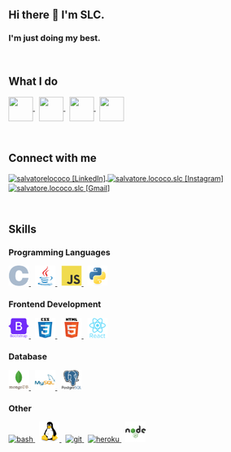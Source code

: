 <h2 align="left">Hi there 👋 I'm SLC.</h2>
<h3 align="left">I'm just doing my best.</h3>

<br/>
<h2 align="left">What I do</h2>
<p align="left">
  <a href="https://tecnow.altervista.org/" target="blank" title="TecnoW (Blog)" alt="TecnoW [Blog]">
    <img align="center" src="https://tecnow.altervista.org/wp-content/uploads/2020/10/TecnoW.png" height="48" width="48" />
  </a>
  &nbsp;
  <a href="https://softbed.appheroku.com/" target="blank" title="Softbed (Website)" alt="Softbed [Website]">
    <img align="center" src="https://softbed.herokuapp.com/logo192.png" height="48" width="48" />
  </a>
  &nbsp;
  <a href="https://bidoo-stats.herokuapp.com/" target="blank" title="Bidoo Stats (Website)" alt="Bidoo Stats [Website]">
    <img align="center" src="https://bidoo-stats.herokuapp.com/logo192.png" height="48" width="48" />
  </a>
  &nbsp;
  <a href="https://t.me/instaCrescitaBot?start=28995855" target="blank" title="Insta Crescita (Telegram Bot)" alt="Insta Crescita [Telegram Bot]">
    <img align="center" src="https://scontent-mxp1-2.cdninstagram.com/v/t51.2885-19/s150x150/162556411_350051306361435_5456519907675387620_n.jpg?tp=1&_nc_ht=scontent-mxp1-2.cdninstagram.com&_nc_ohc=IsxpyEcURugAX_Fd0HG&edm=ABfd0MgAAAAA&ccb=7-4&oh=dddc4de0ea8522b2825dd0f38c665962&oe=60969EDE&_nc_sid=7bff83" height="48" width="48" />
  </a>
</p>

<br/>
<h2 align="left">Connect with me</h3>
<p align="left">
  <a href="https://linkedin.com/in/salvatorelococo" target="blank">
    <img align="center" src="https://cdn.jsdelivr.net/npm/simple-icons@3.0.1/icons/linkedin.svg" alt="salvatorelococo [LinkedIn]" height="30" width="40" />
  </a>
  
  <a href="https://instagram.com/salvatore.lococo.slc" target="blank">
    <img align="center" src="https://cdn.jsdelivr.net/npm/simple-icons@3.0.1/icons/instagram.svg" alt="salvatore.lococo.slc [Instagram]" height="30" width="40" />
  </a>
  
  <a href="mailto:salvatore.lococo.slc@gmail.com" target="blank">
    <img align="center" src="https://cdn.jsdelivr.net/npm/simple-icons@3.13.0/icons/gmail.svg" alt="salvatore.lococo.slc [Gmail]" height="30" width="40" />
  </a>
</p>

<br/>
<h2 align="left">Skills</h2>
<h3 align="left">Programming Languages</h3>
<p align="left">
  <a href="https://www.cprogramming.com/" target="_blank">
    <img src="https://raw.githubusercontent.com/devicons/devicon/master/icons/c/c-original.svg" alt="c" width="40" height="40"/>
  </a> 
  &nbsp;
  <a href="https://www.java.com" target="_blank">
    <img src="https://raw.githubusercontent.com/devicons/devicon/master/icons/java/java-original.svg" alt="java" width="40" height="40"/> 
  </a>
  &nbsp;
  <a href="https://developer.mozilla.org/en-US/docs/Web/JavaScript" target="_blank">
    <img src="https://raw.githubusercontent.com/devicons/devicon/master/icons/javascript/javascript-original.svg" alt="javascript" width="40" height="40"/>
  </a>
  &nbsp;
  <a href="https://www.python.org" target="_blank">
    <img src="https://raw.githubusercontent.com/devicons/devicon/master/icons/python/python-original.svg" alt="python" width="40" height="40"/>
  </a> 
</p>


<h3 align="left">Frontend Development</h3>
<p align="left"> 
  <a href="https://getbootstrap.com" target="_blank">
    <img src="https://raw.githubusercontent.com/devicons/devicon/master/icons/bootstrap/bootstrap-plain-wordmark.svg" alt="bootstrap" width="40" height="40"/>
  </a>
  &nbsp;
  <a href="https://www.w3schools.com/css/" target="_blank">
    <img src="https://raw.githubusercontent.com/devicons/devicon/master/icons/css3/css3-original-wordmark.svg" alt="css3" width="40" height="40"/>
  </a> 
  &nbsp;
  <a href="https://www.w3.org/html/" target="_blank">
    <img src="https://raw.githubusercontent.com/devicons/devicon/master/icons/html5/html5-original-wordmark.svg" alt="html5" width="40" height="40"/>
  </a> 
  &nbsp;
  <a href="https://reactjs.org/" target="_blank">
    <img src="https://raw.githubusercontent.com/devicons/devicon/master/icons/react/react-original-wordmark.svg" alt="react" width="40" height="40"/>
  </a> 
</p>
  
<h3 align="left">Database</h3>
<p align="left"> 
  <a href="https://www.mongodb.com/" target="_blank">
    <img src="https://raw.githubusercontent.com/devicons/devicon/master/icons/mongodb/mongodb-original-wordmark.svg" alt="mongodb" width="40" height="40"/>
  </a> 
  &nbsp;
  <a href="https://www.mysql.com/" target="_blank">
    <img src="https://raw.githubusercontent.com/devicons/devicon/master/icons/mysql/mysql-original-wordmark.svg" alt="mysql" width="40" height="40"/>
  </a> 
  &nbsp;
  <a href="https://www.postgresql.org" target="_blank">
    <img src="https://raw.githubusercontent.com/devicons/devicon/master/icons/postgresql/postgresql-original-wordmark.svg" alt="postgresql" width="40" height="40"/>
  </a> 
</p>

<h3 align="left">Other</h4>
<p align="left">
  <a href="https://www.gnu.org/software/bash/" target="_blank">
    <img src="https://www.vectorlogo.zone/logos/gnu_bash/gnu_bash-icon.svg" alt="bash" width="40" height="40"/>
  </a> 
  &nbsp;
  <a href="https://www.linux.org/" target="_blank">
    <img src="https://raw.githubusercontent.com/devicons/devicon/master/icons/linux/linux-original.svg" alt="linux" width="40" height="40"/>
  </a> 
  &nbsp;
  <a href="https://git-scm.com/" target="_blank">
    <img src="https://www.vectorlogo.zone/logos/git-scm/git-scm-icon.svg" alt="git" width="40" height="40"/>
  </a> 
  &nbsp;
  <a href="https://heroku.com" target="_blank">
    <img src="https://www.vectorlogo.zone/logos/heroku/heroku-icon.svg" alt="heroku" width="40" height="40"/>
  </a> 
  &nbsp;
  <a href="https://nodejs.org" target="_blank">
    <img src="https://raw.githubusercontent.com/devicons/devicon/master/icons/nodejs/nodejs-original-wordmark.svg" alt="nodejs" width="40" height="40"/>
  </a> 
</p>
